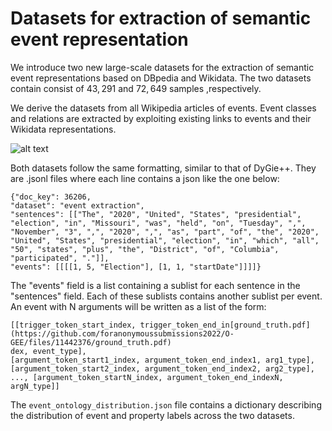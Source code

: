 # Datasets for extraction of semantic event representation

We introduce two new large-scale datasets for the extraction of semantic event representations based on DBpedia and Wikidata. The two datasets contain consist of $43,291$ and $72,649$ samples ,respectively.

We derive the datasets from all Wikipedia articles of events. Event classes and relations are extracted by exploiting existing links to events and their Wikidata representations. 

![alt text](https://github.com/foranonymoussubmissions2022/O-GEE/edit/main/test/datasets/ground_truth.png?raw=true)


Both datasets follow the same formatting, similar to that of DyGie++. They are .jsonl files where each line contains a json like the one below:
```
{"doc_key": 36206, 
"dataset": "event extraction", 
"sentences": [["The", "2020", "United", "States", "presidential", "election", "in", "Missouri", "was", "held", "on", "Tuesday", ",", "November", "3", ",", "2020", ",", "as", "part", "of", "the", "2020", "United", "States", "presidential", "election", "in", "which", "all", "50", "states", "plus", "the", "District", "of", "Columbia", "participated", "."]],
"events": [[[[1, 5, "Election"], [1, 1, "startDate"]]]]}
```
The "events" field is a list containing a sublist for each sentence in the "sentences" field. Each of these sublists contains another sublist per event.
An event with N arguments will be written as a list of the form:
  ```
[[trigger_token_start_index, trigger_token_end_in[ground_truth.pdf](https://github.com/foranonymoussubmissions2022/O-GEE/files/11442376/ground_truth.pdf)
dex, event_type], 
[argument_token_start1_index, argument_token_end_index1, arg1_type], 
[argument_token_start2_index, argument_token_end_index2, arg2_type], 
..., [argument_token_startN_index, argument_token_end_indexN, argN_type]]
```


The   ```event_ontology_distribution.json``` file contains a dictionary describing the distribution of  event and property labels across the two datasets.

